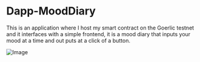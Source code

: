 # Dapp-MoodDiary
This is an application where I host my smart contract on the Goerlic testnet and it interfaces with a simple frontend,
it is a mood diary that inputs your mood at a time and out puts at a click of a button.

![Image](https://user-images.githubusercontent.com/32802973/170768796-b2a179ef-5f27-4dd3-80c5-1a000cd9ca32.png)
